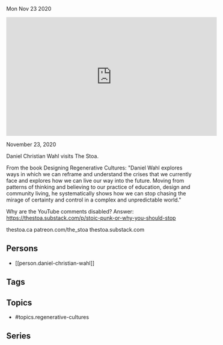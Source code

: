 



Mon Nov 23 2020

<iframe width="560" height="315" src="https://www.youtube.com/embed/SNIA0aHPReE" title="Designing Regenerative Cultures w/ Daniel Christian Wahl" frameborder="0" allow="accelerometer; autoplay; clipboard-write; encrypted-media; gyroscope; picture-in-picture" allowfullscreen ></iframe>

November 23, 2020

Daniel Christian Wahl visits The Stoa.

From the book Designing Regenerative Cultures: "Daniel Wahl explores ways in which we can reframe and understand the crises that we currently face and explores how we can live our way into the future. Moving from patterns of thinking and believing to our practice of education, design and community living, he systematically shows how we can stop chasing the mirage of certainty and control in a complex and unpredictable world."

Why are the YouTube comments disabled? Answer: https://thestoa.substack.com/p/stoic-punk-or-why-you-should-stop

thestoa.ca
patreon.com/the_stoa
thestoa.substack.com

## Persons

- [[person.daniel-christian-wahl]]

## Tags



## Topics

- #topics.regenerative-cultures

## Series



